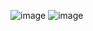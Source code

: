 ![image](https://user-images.githubusercontent.com/36649115/50755341-8d89bd80-120d-11e9-9762-8118f1f26d78.png)
![image](https://user-images.githubusercontent.com/36649115/50755370-a2fee780-120d-11e9-98ca-be3e5983397d.png)
